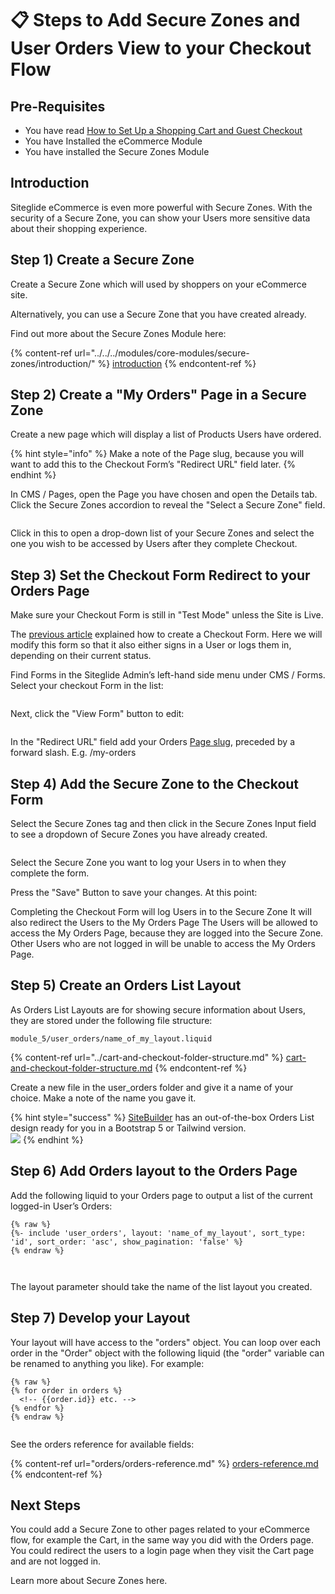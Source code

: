 # 📋 Steps to Add Secure Zones and User Orders View to your Checkout Flow

## Pre-Requisites

* You have read [How to Set Up a Shopping Cart and Guest Checkout](../../../module-ecommerce/get-started-ecommerce/cart-checkout-and-quotes/steps-to-implement-a-guest-checkout-flow.md)
* You have Installed the eCommerce Module
* You have installed the Secure Zones Module

## Introduction

Siteglide eCommerce is even more powerful with Secure Zones. With the security of a Secure Zone, you can show your Users more sensitive data about their shopping experience.

## Step 1) Create a Secure Zone

Create a Secure Zone which will used by shoppers on your eCommerce site.

Alternatively, you can use a Secure Zone that you have created already.

Find out more about the Secure Zones Module here:

{% content-ref url="../../../modules/core-modules/secure-zones/introduction/" %}
[introduction](../../../modules/core-modules/secure-zones/introduction/)
{% endcontent-ref %}

## Step 2) Create a "My Orders" Page in a Secure Zone

Create a new page which will display a list of Products Users have ordered.

{% hint style="info" %}
Make a note of the Page slug, because you will want to add this to the Checkout Form’s "Redirect URL" field later.
{% endhint %}

In CMS / Pages, open the Page you have chosen and open the Details tab. Click the Secure Zones accordion to reveal the "Select a Secure Zone" field.

<figure><img src="../../../.gitbook/assets/image (9).png" alt=""><figcaption></figcaption></figure>

Click in this to open a drop-down list of your Secure Zones and select the one you wish to be accessed by Users after they complete Checkout.

## Step 3) Set the Checkout Form Redirect to your Orders Page

Make sure your Checkout Form is still in "Test Mode" unless the Site is Live.

The [previous article](../../../module-ecommerce/get-started-ecommerce/cart-checkout-and-quotes/steps-to-implement-a-guest-checkout-flow.md) explained how to create a Checkout Form. Here we will modify this form so that it also either signs in a User or logs them in, depending on their current status.

Find Forms in the Siteglide Admin’s left-hand side menu under CMS / Forms. Select your checkout Form in the list:

<figure><img src="../../../.gitbook/assets/image (10).png" alt=""><figcaption></figcaption></figure>

Next, click the "View Form" button to edit:

<figure><img src="../../../.gitbook/assets/image (12).png" alt=""><figcaption></figcaption></figure>

In the "Redirect URL" field add your Orders [Page slug](steps-to-add-secure-zones-and-user-orders-view-to-your-checkout-flow.md#step-2-create-a-my-orders-page-in-a-secure-zone), preceded by a forward slash. E.g. /my-orders

## Step 4) Add the Secure Zone to the Checkout Form

Select the Secure Zones tag and then click in the Secure Zones Input field to see a dropdown of Secure Zones you have already created.

<figure><img src="../../../.gitbook/assets/image (13).png" alt=""><figcaption></figcaption></figure>

Select the Secure Zone you want to log your Users in to when they complete the form.

Press the "Save" Button to save your changes. At this point:

Completing the Checkout Form will log Users in to the Secure Zone It will also redirect the Users to the My Orders Page The Users will be allowed to access the My Orders Page, because they are logged into the Secure Zone. Other Users who are not logged in will be unable to access the My Orders Page.

## Step 5) Create an Orders List Layout

As Orders List Layouts are for showing secure information about Users, they are stored under the following file structure:

`module_5/user_orders/name_of_my_layout.liquid`

{% content-ref url="../cart-and-checkout-folder-structure.md" %}
[cart-and-checkout-folder-structure.md](../cart-and-checkout-folder-structure.md)
{% endcontent-ref %}

Create a new file in the user\_orders folder and give it a name of your choice. Make a note of the name you gave it.

{% hint style="success" %}
[SiteBuilder](../../../sitebuilder/setup-sitebuilder/about-sitebuilder.md) has an out-of-the-box Orders List design ready for you in a Bootstrap 5 or Tailwind version.\
![](<../../../.gitbook/assets/image (14).png>)
{% endhint %}

## Step 6) Add Orders layout to the Orders Page

Add the following liquid to your Orders page to output a list of the current logged-in User’s Orders:

```
{% raw %}
{%- include 'user_orders', layout: 'name_of_my_layout', sort_type: 'id', sort_order: 'asc', show_pagination: 'false' %}
{% endraw %}



```

The layout parameter should take the name of the list layout you created.

## Step 7) Develop your Layout

Your layout will have access to the "orders" object. You can loop over each order in the "Order" object with the following liquid (the "order" variable can be renamed to anything you like). For example:

```
{% raw %}
{% for order in orders %}
  <!-- {{order.id}} etc. -->
{% endfor %}
{% endraw %}


```

See the orders reference for available fields:

{% content-ref url="orders/orders-reference.md" %}
[orders-reference.md](orders/orders-reference.md)
{% endcontent-ref %}

## Next Steps

You could add a Secure Zone to other pages related to your eCommerce flow, for example the Cart, in the same way you did with the Orders page. You could redirect the users to a login page when they visit the Cart page and are not logged in.

Learn more about Secure Zones here.
